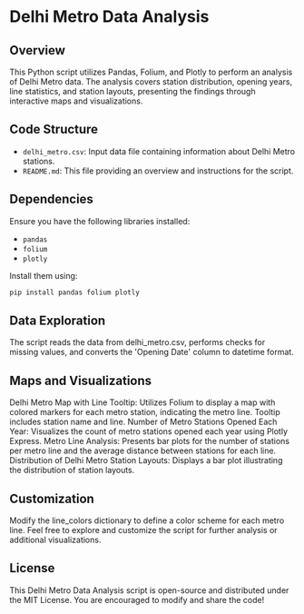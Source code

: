 # Delhi Metro Data Analysis

## Overview

This Python script utilizes Pandas, Folium, and Plotly to perform an analysis of Delhi Metro data. The analysis covers station distribution, opening years, line statistics, and station layouts, presenting the findings through interactive maps and visualizations.

## Code Structure

- `delhi_metro.csv`: Input data file containing information about Delhi Metro stations.
- `README.md`: This file providing an overview and instructions for the script.

## Dependencies

Ensure you have the following libraries installed:

- `pandas`
- `folium`
- `plotly`

Install them using:

```bash
pip install pandas folium plotly
```

## Data Exploration
The script reads the data from delhi_metro.csv, performs checks for missing values, and converts the 'Opening Date' column to datetime format.

## Maps and Visualizations
Delhi Metro Map with Line Tooltip: Utilizes Folium to display a map with colored markers for each metro station, indicating the metro line. Tooltip includes station name and line.
Number of Metro Stations Opened Each Year: Visualizes the count of metro stations opened each year using Plotly Express.
Metro Line Analysis: Presents bar plots for the number of stations per metro line and the average distance between stations for each line.
Distribution of Delhi Metro Station Layouts: Displays a bar plot illustrating the distribution of station layouts.

## Customization
Modify the line_colors dictionary to define a color scheme for each metro line.
Feel free to explore and customize the script for further analysis or additional visualizations.

## License
This Delhi Metro Data Analysis script is open-source and distributed under the MIT License. You are encouraged to modify and share the code!
